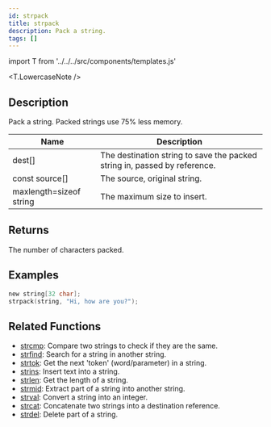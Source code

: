 ```yaml
---
id: strpack
title: strpack
description: Pack a string.
tags: []
---
```


import T from '../../../src/components/templates.js'

<T.LowercaseNote />

## Description

Pack a string. Packed strings use 75% less memory.

| Name                    | Description                                                               |
| ----------------------- | ------------------------------------------------------------------------- |
| dest[]                  | The destination string to save the packed string in, passed by reference. |
| const source[]          | The source, original string.                                              |
| maxlength=sizeof string | The maximum size to insert.                                               |

## Returns

The number of characters packed.

## Examples

```c
new string[32 char];
strpack(string, "Hi, how are you?");
```

## Related Functions

- [strcmp](strcmp): Compare two strings to check if they are the same.
- [strfind](strfind): Search for a string in another string.
- [strtok](strtok): Get the next 'token' (word/parameter) in a string.
- [strins](../function/strins): Insert text into a string.
- [strlen](../function/strlen): Get the length of a string.
- [strmid](strmid): Extract part of a string into another string.
- [strval](strval): Convert a string into an integer.
- [strcat](strcat): Concatenate two strings into a destination reference.
- [strdel](strdel): Delete part of a string.
